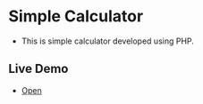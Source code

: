 # Simple Calculator 

- This is simple calculator developed using PHP.
  
## Live Demo 

- [Open](https://nadx.infinityfreeapp.com/index.php)
  
